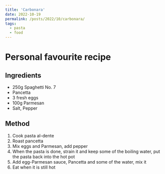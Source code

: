 ```yaml
---
title: 'Carbonara'
date: 2022-10-19
permalink: /posts/2022/10/carbonara/
tags:
  - pasta
  - food
---
```



# Personal favourite recipe

## Ingredients
- 250g Spaghetti No. 7
- Pancetta
- 3 fresh eggs
- 100g Parmesan
- Salt, Pepper

## Method
1. Cook pasta al-dente
2. Roast pancetta
3. Mix eggs and Parmesan, add pepper
4. When the pasta is done, strain it and keep some of the boiling water, put the pasta back into the hot pot
5. Add egg-Parmesan sauce, Pancetta and some of the water, mix it
6. Eat when it is still hot
